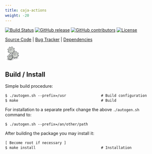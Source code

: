 ```yaml
---
title: caja-actions
weight: -20
---
```


<span class="badge-placeholder">[![Build Status](https://travis-ci.org/mate-desktop/caja-actions.svg?branch=master)](https://travis-ci.org/github/mate-desktop/mate-desktop)</span>
<span class="badge-placeholder">[![GitHub release](https://img.shields.io/github/v/release/mate-desktop/caja-actions)](https://github.com/mate-desktop/mate-desktop/releases/latest)</span>
<span class="badge-placeholder">[![GitHub contributors](https://img.shields.io/github/contributors/mate-desktop/caja-actions)](https://github.com/mate-desktop/caja-actions/graphs/contributors)</span>
<span class="badge-placeholder">[![License](https://img.shields.io/github/license/mate-desktop/caja-actions)](https://github.com/mate-desktop/caja-actions/blob/main/LICENSE)</span>

[Source Code](https://github.com/mate-desktop/caja-actions) | [Bug Tracker](https://github.com/mate-desktop/caja-actions/issues) | [Dependencies](https://github.com/mate-desktop/caja-actions/blob/master/.build.yml)

![](https://raw.githubusercontent.com/mate-desktop/mate-icon-theme/master/mate/48x48/actions/system-run.png)

## Build / Install

Simple build procedure:

```
$ ./autogen.sh --prefix=/usr                # Build configuration
$ make                                      # Build
```
For installation to a separate prefix change the above `./autogen.sh` command to:

```
$ ./autogen.sh --prefix=/an/other/path
```

After building the package you may install it:

```
[ Become root if necessary ]
$ make install                              # Installation
```

